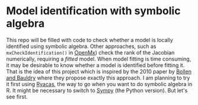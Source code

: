 # Model identification with symbolic algebra
This repo will be filled with code to check whether a model is locally identified using symbolic algebra. Other approaches, such as `mxCheckIdentification()` in [OpenMx](https://cran.r-project.org/web/packages/OpenMx/index.html)) check the rank of the Jacobian numerically, requiring a *fitted* model. When model fitting is time consuming, it may be desirable to know whether a model is identified before fitting it. That is the idea of this project which is inspired by the 2010 paper by [Bollen and Bauldry](https://journals.sagepub.com/doi/10.1177/0049124110366238) where they propose exactly this approach. I am planning to try it first using [Ryacas](https://cran.r-project.org/web/packages/Ryacas/index.html), the way to go when you want to do symbolic algebra in R. It might be necessary to switch to [Sympy](https://www.sympy.org/en/index.html) (the Python version). But let's see first. 
